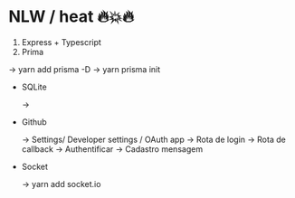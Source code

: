 
# NLW / heat 🔥💥🔥


1. Express + Typescript
2. Prima

  → yarn add prisma -D
  → yarn prisma init

- SQLite
    
  → 

- Github
  
  → Settings/ Developer settings / OAuth app
  → Rota de login
  → Rota de callback
  → Authentificar 
  → Cadastro mensagem

- Socket

  → yarn add socket.io